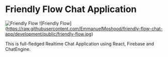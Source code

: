 # Friendly Flow Chat Application

![Friendly Flow](https://i.ibb.co/GJwyy9m/Bv9-Js3-QLOLY-HD.jpg)
![Friendly Flow] (https://raw.githubusercontent.com/EmmanuelMoshood/friendly-flow-chat-app/development/public/friendly-flow.jpg)

This is full-fledged Realtime Chat Application using React, Firebase and ChatEngine.
